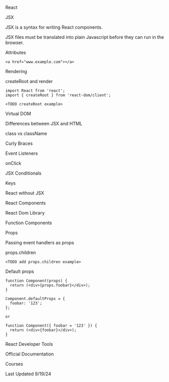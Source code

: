 React

JSX

JSX is a syntax for writing React components.

JSX files must be translated into plain Javascript before they can run in the browser.

Attributes

```
<a href="www.example.com"></a>
```

Rendering

createRoot and render

```
import React from 'react';
import { createRoot } from 'react-dom/client';

<TODO createRoot example>
```

Virtual DOM

Differences between JSX and HTML

class vs className

Curly Braces

Event Listeners

onClick

JSX Conditionals

Keys

React without JSX

React Components

React Dom Library

Function Components

Props

Passing event handlers as props

props.children

```
<TODO add props.children example>
```

Default props

```
function Component(props) {
  return (<div>{props.foobar}</div>);
}

Component.defaultProps = {
  foobar: '123';
};

or

function Component({ foobar = '123' }) {
  return (<div>{foobar}</div>);
}

```

React Developer Tools

Official Documentation

Courses

Last Updated 9/19/24
